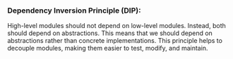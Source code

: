 ### Dependency Inversion Principle (DIP):

High-level modules should not depend on
low-level modules. Instead, both should
depend on abstractions. This means that we
should depend on abstractions rather than
concrete implementations. This principle helps
to decouple modules, making them easier to
test, modify, and maintain.
